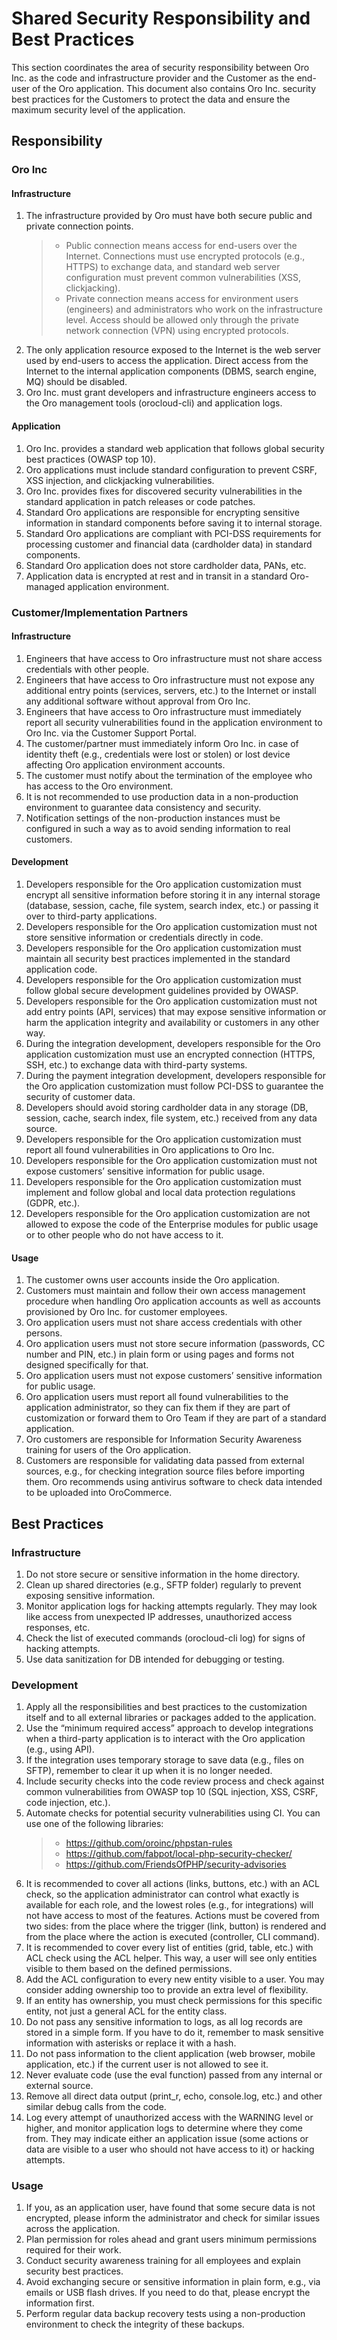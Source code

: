 <a id="cloud-security-best-practice"></a>

# Shared Security Responsibility and Best Practices

This section coordinates the area of security responsibility between Oro Inc. as the code and infrastructure provider and the Customer as the end-user of the Oro application. This document also contains Oro Inc. security best practices for the Customers to protect the data and ensure the maximum security level of the application.

## Responsibility

### Oro Inc

#### Infrastructure

1. The infrastructure provided by Oro must have both secure public and private connection points.
   > * Public connection means access for end-users over the Internet. Connections must use encrypted protocols (e.g., HTTPS) to exchange data, and standard web server configuration must prevent common vulnerabilities (XSS, clickjacking).
   > * Private connection means access for environment users (engineers) and administrators who work on the infrastructure level. Access should be allowed only through the private network connection (VPN) using encrypted protocols.
2. The only application resource exposed to the Internet is the web server used by end-users to access the application. Direct access from the Internet to the internal application components (DBMS, search engine, MQ) should be disabled.
3. Oro Inc. must grant developers and infrastructure engineers access to the Oro management tools (orocloud-cli) and application logs.

#### Application

1. Oro Inc. provides a standard web application that follows global security best practices (OWASP top 10).
2. Oro applications must include standard configuration to prevent CSRF, XSS injection, and clickjacking vulnerabilities.
3. Oro Inc. provides fixes for discovered security vulnerabilities in the standard application in patch releases or code patches.
4. Standard Oro applications are responsible for encrypting sensitive information in standard components before saving it to internal storage.
5. Standard Oro applications are compliant with PCI-DSS requirements for processing customer and financial data (cardholder data) in standard components.
6. Standard Oro application does not store cardholder data, PANs, etc.
7. Application data is encrypted at rest and in transit in a standard Oro-managed application environment.

### Customer/Implementation Partners

#### Infrastructure

1. Engineers that have access to Oro infrastructure must not share access credentials with other people.
2. Engineers that have access to Oro infrastructure must not expose any additional entry points (services, servers, etc.) to the Internet or install any additional software without approval from Oro Inc.
3. Engineers that have access to Oro infrastructure must immediately report all security vulnerabilities found in the application environment to Oro Inc. via the Customer Support Portal.
4. The customer/partner must immediately inform Oro Inc. in case of identity theft (e.g., credentials were lost or stolen) or lost device affecting Oro application environment accounts.
5. The customer must notify about the termination of the employee who has access to the Oro environment.
6. It is not recommended to use production data in a non-production environment to guarantee data consistency and security.
7. Notification settings of the non-production instances must be configured in such a way as to avoid sending information to real customers.

#### Development

1. Developers responsible for the Oro application customization must encrypt all sensitive information before storing it in any internal storage (database, session, cache, file system, search index, etc.) or passing it over to third-party applications.
2. Developers responsible for the Oro application customization must not store sensitive information or credentials directly in code.
3. Developers responsible for the Oro application customization must maintain all security best practices implemented in the standard application code.
4. Developers responsible for the Oro application customization must follow global secure development guidelines provided by OWASP.
5. Developers responsible for the Oro application customization must not add entry points (API, services) that may expose sensitive information or harm the application integrity and availability or customers in any other way.
6. During the integration development, developers responsible for the Oro application customization must use an encrypted connection (HTTPS, SSH, etc.) to exchange data with third-party systems.
7. During the payment integration development, developers responsible for the Oro application customization must follow PCI-DSS to guarantee the security of customer data.
8. Developers should avoid storing cardholder data in any storage (DB, session, cache, search index, file system, etc.) received from any data source.
9. Developers responsible for the Oro application customization must report all found vulnerabilities in Oro applications to Oro Inc.
10. Developers responsible for the Oro application customization must not expose customers’ sensitive information for public usage.
11. Developers responsible for the Oro application customization must implement and follow global and local data protection regulations (GDPR, etc.).
12. Developers responsible for the Oro application customization are not allowed to expose the code of the Enterprise modules for public usage or to other people who do not have access to it.

#### Usage

1. The customer owns user accounts inside the Oro application.
2. Customers must maintain and follow their own access management procedure when handling Oro application accounts as well as accounts provisioned by Oro Inc. for customer employees.
3. Oro application users must not share access credentials with other persons.
4. Oro application users must not store secure information (passwords, CC number and PIN, etc.) in plain form or using pages and forms not designed specifically for that.
5. Oro application users must not expose customers’ sensitive information for public usage.
6. Oro application users must report all found vulnerabilities to the application administrator, so they can fix them if they are part of customization or forward them to Oro Team if they are part of a standard application.
7. Oro customers are responsible for Information Security Awareness training for users of the Oro application.
8. Customers are responsible for validating data passed from external sources, e.g., for checking integration source files before importing them. Oro recommends using antivirus software to check data intended to be uploaded into OroCommerce.

## Best Practices

### Infrastructure

1. Do not store secure or sensitive information in the home directory.
2. Clean up shared directories (e.g., SFTP folder) regularly to prevent exposing sensitive information.
3. Monitor application logs for hacking attempts regularly. They may look like access from unexpected IP addresses, unauthorized access responses, etc.
4. Check the list of executed commands (orocloud-cli log) for signs of hacking attempts.
5. Use data sanitization for DB intended for debugging or testing.

### Development

1. Apply all the responsibilities and best practices to the customization itself and to all external libraries or packages added to the application.
2. Use the “minimum required access” approach to develop integrations when a third-party application is to interact with the Oro application (e.g., using API).
3. If the integration uses temporary storage to save data (e.g., files on SFTP), remember to clear it up when it is no longer needed.
4. Include security checks into the code review process and check against common vulnerabilities from OWASP top 10 (SQL injection, XSS, CSRF, code injection, etc.).
5. Automate checks for potential security vulnerabilities using CI. You can use one of the following libraries:
   > * <a href="https://github.com/oroinc/phpstan-rules" target="_blank">https://github.com/oroinc/phpstan-rules</a>
   > * <a href="https://github.com/fabpot/local-php-security-checker/" target="_blank">https://github.com/fabpot/local-php-security-checker/</a>
   > * <a href="https://github.com/FriendsOfPHP/security-advisories" target="_blank">https://github.com/FriendsOfPHP/security-advisories</a>
6. It is recommended to cover all actions (links, buttons, etc.) with an ACL check, so the application administrator can control what exactly is available for each role, and the lowest roles (e.g., for integrations) will not have access to most of the features. Actions must be covered from two sides: from the place where the trigger (link, button) is rendered and from the place where the action is executed (controller, CLI command).
7. It is recommended to cover every list of entities (grid, table, etc.) with ACL check using the ACL helper. This way, a user will see only entities visible to them based on the defined permissions.
8. Add the ACL configuration to every new entity visible to a user. You may consider adding ownership too to provide an extra level of flexibility.
9. If an entity has ownership, you must check permissions for this specific entity, not just a general ACL for the entity class.
10. Do not pass any sensitive information to logs, as all log records are stored in a simple form. If you have to do it, remember to mask sensitive information with asterisks or replace it with a hash.
11. Do not pass information to the client application (web browser, mobile application, etc.) if the current user is not allowed to see it.
12. Never evaluate code (use the eval function) passed from any internal or external source.
13. Remove all direct data output (print_r, echo, console.log, etc.) and other similar debug calls from the code.
14. Log every attempt of unauthorized access with the WARNING level or higher, and monitor application logs to determine where they come from. They may indicate either an application issue (some actions or data are visible to a user who should not have access to it) or hacking attempts.

### Usage

1. If you, as an application user, have found that some secure data is not encrypted, please inform the administrator and check for similar issues across the application.
2. Plan permission for roles ahead and grant users minimum permissions required for their work.
3. Conduct security awareness training for all employees and explain security best practices.
4. Avoid exchanging secure or sensitive information in plain form, e.g., via emails or USB flash drives. If you need to do that, please encrypt the information first.
5. Perform regular data backup recovery tests using a non-production environment to check the integrity of these backups.
